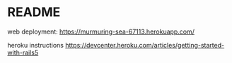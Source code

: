 # README

web deployment:
https://murmuring-sea-67113.herokuapp.com/

heroku instructions
https://devcenter.heroku.com/articles/getting-started-with-rails5
